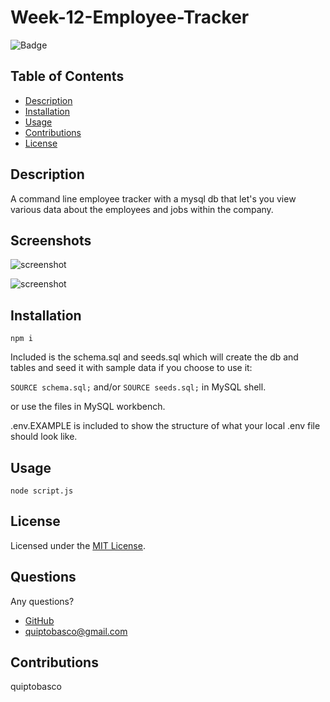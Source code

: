 # Week-12-Employee-Tracker

![Badge](https://img.shields.io/badge/License-MIT-orange)

## Table of Contents
- [Description](#description)
- [Installation](#installation)
- [Usage](#usage)
- [Contributions](#contributions)
- [License](#license)

## Description
A command line employee tracker with a mysql db that let's you view various data about the employees and jobs within the company.

## Screenshots
![screenshot](https://user-images.githubusercontent.com/87678391/138980131-e98f763b-1f18-4944-8602-c3d2df52aa4d.png)


![screenshot](https://user-images.githubusercontent.com/87678391/138980140-f994e3bd-7bae-4669-8cfd-c66ca07a394f.png)


## Installation
`npm i`

Included is the schema.sql and seeds.sql which will create the db and tables and seed it with sample data if you choose to use it:

`SOURCE schema.sql;` and/or `SOURCE seeds.sql;` in MySQL shell. 

or use the files in MySQL workbench.

.env.EXAMPLE is included to show the structure of what your local .env file should look like.

## Usage
`node script.js`

## License 
Licensed under the [MIT License](https://choosealicense.com/licenses/mit/).

## Questions
Any questions?
* [GitHub](https://github.com/quiptobasco)
* [quiptobasco@gmail.com](mailto:quiptobasco@gmail.com)

## Contributions
quiptobasco
